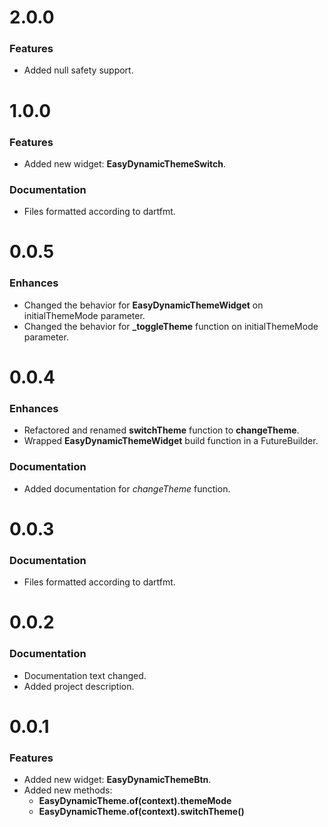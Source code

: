 # 2.0.0

### Features
- Added null safety support.

# 1.0.0

### Features
- Added new widget: **EasyDynamicThemeSwitch**.
### Documentation
- Files formatted according to dartfmt.

# 0.0.5

### Enhances
- Changed the behavior for **EasyDynamicThemeWidget** on initialThemeMode parameter.
- Changed the behavior for **_toggleTheme** function on initialThemeMode parameter.

# 0.0.4

### Enhances
- Refactored and renamed **switchTheme** function to **changeTheme**.
- Wrapped **EasyDynamicThemeWidget** build function in a FutureBuilder.
### Documentation
- Added documentation for *changeTheme* function.

# 0.0.3

### Documentation
- Files formatted according to dartfmt.

# 0.0.2

### Documentation
- Documentation text changed.
- Added project description.

# 0.0.1

### Features
- Added new widget: **EasyDynamicThemeBtn**.
- Added new methods: 
  - **EasyDynamicTheme.of(context).themeMode**
  - **EasyDynamicTheme.of(context).switchTheme()**